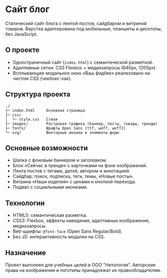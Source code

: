 # Сайт блог

Статический сайт блога с лентой постов, сайдбаром и витриной товаров. Верстка адаптирована под мобильные, планшеты и десктопы, без JavaScript.

## О проекте
- Одностраничный сайт (`index.html`) c семантической разметкой.
- Адаптивные сетки: CSS Flexbox + медиазапросы (640px, 1200px)
- Всплывающее модальное окно «Ваш фидбек» реализовано на чистом CSS (чекбокс-хак).

## Структура проекта
```
./
├─ index.html     Основная страница
├─ css/
│  └─ style.css   Стили 
├─ images/        Растровая графика (баннер, посты, товары, тренды)
├─ fonts/         Шрифты Open Sans (ttf, woff, woff2)
└─ svg/           Векторные иконки и элементы форм
```

## Основные возможности
- Шапка с фоновым баннером и заголовком.
- Блок «Сейчас в тренде» с карточками на фоне изображений.
- Лента постов с тегами, датой, автором и аннотацией.
- Сайдбар: поиск, подписка, теги, темы, «Новые посты».
- Витрина «Наши изделия» с ценами и кнопкой перехода.
- Подвал с социальными иконками.

## Технологии
- HTML5: семантическая разметка.
- CSS3: Flexbox, эффекты наведения, адаптивные изображения, медиазапросы.
- Веб-шрифты: `@font-face` (Open Sans Regular/Bold).
- Без JS: интерактивность модалки на CSS.


## Назначение
Проект выполнен для учебных целей в ООО "Нетология". Авторские права на изображения и логотипы принадлежат их правообладателям.
